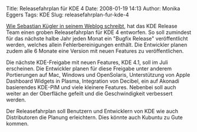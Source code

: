 Title: Releasefahrplan für KDE 4
Date: 2008-01-19 14:13
Author: Monika Eggers
Tags: KDE
Slug: releasefahrplan-fur-kde-4

[Wie Sebastian Kügler in seinem Weblog
schreibt](http://vizzzion.org/?blogentry=804), hat das KDE Release Team
einen groben Releasefahrplan für KDE 4 entworfen. So soll zumindest für
das nächste halbe Jahr jeden Monat ein "Bugfix Release" veröffentlicht
werden, welches allein Fehlerbereinigungen enthält. Die Entwickler
planen zudem alle 6 Monate eine Version mit neuen Features zu
veröffentlichen.


Die nächste KDE-Freigabe mit neuen Features, KDE 4.1, soll im Juli
erscheinen. Die Entwickler planen für diese Freigabe unter anderem
Portierungen auf Mac, Windows und OpenSolaris, Unterstützung von Apple
Dashboard Widgets in Plasma, Integration von Decibel, ein auf Akonadi
basierendes KDE-PIM und viele kleinere Features. Nebenbei soll auch
weiter an der Oberfläche gefeilt und die Geschwindigkeit verbessert
werden.


Der Releasefahrplan soll Benutzern und Entwicklern von KDE wie auch
Distributoren die Planung erleichtern. Dies könnte auch Kubuntu zu Gute
kommen.


<!--break--><!--break-->
